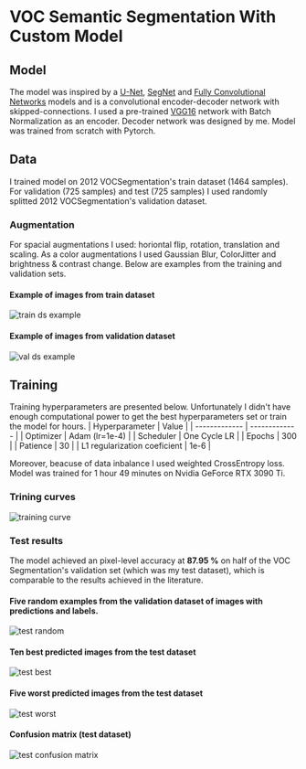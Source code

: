 # VOC Semantic Segmentation With Custom Model

## Model
The model was inspired by a [U-Net](https://arxiv.org/abs/1505.04597), [SegNet](https://arxiv.org/abs/1511.00561) and [Fully Convolutional Networks](https://arxiv.org/abs/1411.4038) models and is a convolutional encoder-decoder network with skipped-connections. I used a pre-trained [VGG16](https://arxiv.org/abs/1409.1556) network with Batch Normalization as an encoder. Decoder network was designed by me. Model was trained from scratch with Pytorch.

## Data
I trained model on 2012 VOCSegmentation's train dataset (1464 samples). For validation (725 samples) and test (725 samples) I used randomly splitted 2012 VOCSegmentation's validation dataset.

### Augmentation
For spacial augmentations I used: horiontal flip, rotation, translation and scaling. As a color augmentations I used Gaussian Blur, ColorJitter and brightness & contrast change. Below are examples from the training and validation sets.

#### Example of images from train dataset
![train ds example](assets/train_ds_sample.png)

#### Example of images from validation dataset
![val ds example](assets/val_ds_sample.png)

## Training
Training hyperparameters are presented below. Unfortunately I didn't have enough computational power to get the best hyperparameters set or train the model for hours.
| Hyperparameter | Value |
| ------------- | ------------- |
| Optimizer | Adam (lr=1e-4) |
| Scheduler | One Cycle LR |
| Epochs | 300 |
| Patience | 30 |
| L1 regularization coeficient | 1e-6 |

Moreover, beacuse of data inbalance I used weighted CrossEntropy loss. Model was trained for 1 hour 49 minutes on Nvidia GeForce RTX 3090 Ti.

### Trining curves
![training curve](assets/training_curve.png)

### Test results
The model achieved an pixel-level accuracy at __87.95 %__ on half of the VOC Segmentation's validation set (which was my test dataset), which is comparable to the results achieved in the literature.

#### Five random examples from the validation dataset of images with predictions and labels.
![test random](assets/predictions_random.png)

#### Ten best predicted images from the test dataset
![test best](assets/predictions_best.png)

#### Five worst predicted images from the test dataset
![test worst](assets/predictions_worst.png)

#### Confusion matrix (test dataset)
![test confusion matrix](assets/confusion_matrix.png)

